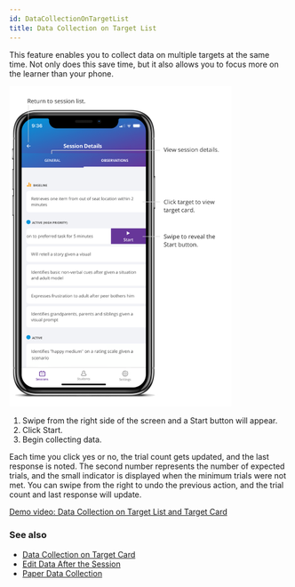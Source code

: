 ```yaml
---
id: DataCollectionOnTargetList
title: Data Collection on Target List
---
```


This feature enables you to collect data on multiple targets at the same time. Not only does this save time, but it also allows you to focus more on the learner than your phone.   

<img src="/img/TargetListDC.png" width="400" />

1. Swipe from the right side of the screen and a Start button will appear. 
2. Click Start.  
3. Begin collecting data. 

  
Each time you click yes or no, the trial count gets updated, and the last response is noted. The second number represents the number of expected trials, and the small indicator is displayed when the minimum trials were not met. You can swipe from the right to undo the previous action, and the trial count and last response will update.

[Demo video: Data Collection on Target List and Target Card](https://youtu.be/-wdmkUeijpY "Title")

### See also
- [Data Collection on Target Card](DataCollection/DataCollectionTargetCard.md)
- [Edit Data After the Session](DataCollection/EditDataAfterSession.md)
- [Paper Data Collection](DataCollection/PaperDataCollection.md)